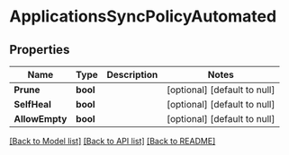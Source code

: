 # ApplicationsSyncPolicyAutomated

## Properties
Name | Type | Description | Notes
------------ | ------------- | ------------- | -------------
**Prune** | **bool** |  | [optional] [default to null]
**SelfHeal** | **bool** |  | [optional] [default to null]
**AllowEmpty** | **bool** |  | [optional] [default to null]

[[Back to Model list]](../README.md#documentation-for-models) [[Back to API list]](../README.md#documentation-for-api-endpoints) [[Back to README]](../README.md)

